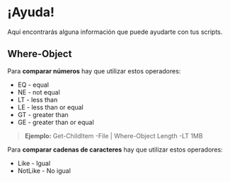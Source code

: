 # ¡Ayuda!
Aquí encontrarás alguna información que puede ayudarte con tus scripts.

## Where-Object

Para **comparar números** hay que utilizar estos operadores:
- EQ - equal
- NE - not equal
- LT - less than
- LE - less than or equal
- GT  - greater than
- GE - greater than or equal

> **Ejemplo:** Get-ChildItem -File | Where-Object Length -LT 1MB

Para **comparar cadenas de caracteres** hay que utilizar estos operadores:
- Like - Igual
- NotLike - No igual
